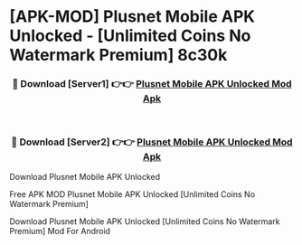 # [APK-MOD] Plusnet Mobile APK Unlocked - [Unlimited Coins No Watermark Premium] 8c30k



<div align="center">
<h3>🔴 Download [Server1] 👉👉 <a href="https://momento.my/?title=Plusnet_Mobile_APK_Unlocked">Plusnet Mobile APK Unlocked Mod Apk</a></h3><br>

<h3>🔴 Download [Server2] 👉👉 <a href="https://momento.my/?title=Plusnet_Mobile_APK_Unlocked">Plusnet Mobile APK Unlocked Mod Apk</a></h3>
</div>



Download Plusnet Mobile APK Unlocked 

Free APK MOD Plusnet Mobile APK Unlocked [Unlimited Coins No Watermark Premium]

Download Plusnet Mobile APK Unlocked [Unlimited Coins No Watermark Premium] Mod For Android
